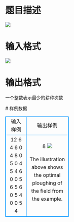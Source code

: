 # 

 
 # 题目描述 
<p>
<img border="0" src="/source/joyoi/tyvj-2421/img/aHR0cDovL3d3dy5qb3lvaS5jbi9wcm9ibGVtL3R5dmotMjQyMS9wcm9ibGVtc19pbWFnZXMvMjc5NC8xNTE5XzEuanBn.jpg"><br></p> 

 
 # 输入格式 
<p>
<img border="0" src="/source/joyoi/tyvj-2421/img/aHR0cDovL3d3dy5qb3lvaS5jbi9wcm9ibGVtL3R5dmotMjQyMS9wcm9ibGVtc19pbWFnZXMvMjc5NC8xNTE5XzIuanBn.jpg"><br></p> 

 
 # 输出格式 
<p>
一个整数表示最少的耕种次数<br></p> 
# 样例数据
<style>
        table,table tr th, table tr td { border:1px solid #0094ff; }
        table { width: 200px; min-height: 25px; line-height: 25px; text-align: center; border-collapse: collapse;}   
    </style>
<table>
	<tr>
		<td>输入样例</td>
		<td>输出样例</td>
	</tr>
<tr><td>12 6 4
6 0 4 8 0 5
0 4 5 4 6 0
0 5 6 5 6 0
5 4 0 0 5 4
</td><td>8
<img border="0" src="/source/joyoi/tyvj-2421/img/aHR0cDovL3d3dy5qb3lvaS5jbi9wcm9ibGVtL3R5dmotMjQyMS9wcm9ibGVtc19pbWFnZXMvMjc5NC8xNTE5XzMuanBn.jpg">

The illustration above shows the optimal ploughing of the field from the example.</td></tr></table>
